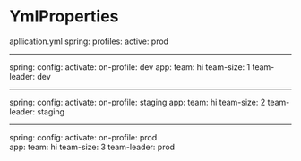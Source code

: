 # YmlProperties
apllication.yml
spring:
  profiles:
    active: prod

---
spring:
  config:
    activate:
      on-profile: dev
app:
  team: hi
  team-size: 1
  team-leader: dev

---
spring:
  config:
    activate:
      on-profile: staging
app:
  team: hi
  team-size: 2
  team-leader: staging

---
spring:
  config:
    activate:
      on-profile: prod    
app:
  team: hi
  team-size: 3
  team-leader: prod